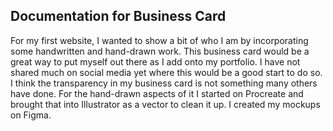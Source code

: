 ## Documentation for Business Card

For my first website, I wanted to show a bit of who I am by incorporating some handwritten and hand-drawn work. This business card would be a great way to put myself out there as I add onto my portfolio. I have not shared much on social media yet where this would be a good start to do so. I think the transparency in my business card is not something many others have done. For the hand-drawn aspects of it I started on Procreate and brought that into Illustrator as a vector to clean it up. I created my mockups on Figma.